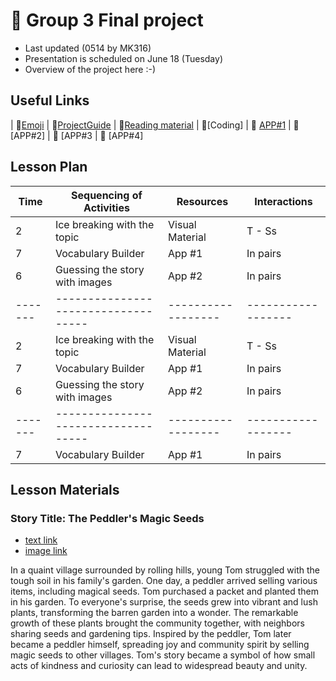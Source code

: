 # 📙 Group 3 Final project 
+ Last updated (0514 by MK316)
+ Presentation is scheduled on June 18 (Tuesday)
+ Overview of the project here :-)

## Useful Links
| 🔸[Emoji](https://gist.github.com/rxaviers/7360908) | 🔸[ProjectGuide](https://github.com/MK316/Spring2024/blob/main/DLTESOL/project/README.md) | 🔸[Reading material](https://raw.githubusercontent.com/MK316/Spring2024/main/DLTESOL/project/story03.txt) | 🔸[Coding] | 🔸 [APP#1](https://bori0824-ImageUnscrambling.hf.space)  | 🔸 [APP#2] | 🔸 [APP#3 | 🔸 [APP#4]

## Lesson Plan

|  Time |     Sequencing of Activities      |    Resources     |    Interactions   |
|-------|-----------------------------------|------------------| ------------------|
|    2  |    Ice breaking with the topic    | Visual Material  |       T - Ss      |
|    7  |        Vocabulary Builder         |       App #1     |      In pairs     |     
|    6  |  Guessing the story with images   |       App #2     |      In pairs     |  
|-------|-----------------------------------|------------------| ------------------|   
|    2  |    Ice breaking with the topic    | Visual Material  |       T - Ss      |
|    7  |        Vocabulary Builder         |       App #1     |      In pairs     |     
|    6  |  Guessing the story with images   |       App #2     |      In pairs     | 
|-------|-----------------------------------|------------------| ------------------|   
|    7  |        Vocabulary Builder         |       App #1     |      In pairs     |     


## Lesson Materials

### Story Title: The Peddler's Magic Seeds 
+ [text link](https://raw.githubusercontent.com/MK316/Spring2024/main/DLTESOL/project/story03.txt)
+ [image link](https://github.com/MK316/Spring2024/blob/main/DLTESOL/project/Story03.png)

**<Synopsis>**
In a quaint village surrounded by rolling hills, young Tom struggled with the tough soil in his family's garden. One day, a peddler arrived selling various items, including magical seeds. Tom purchased a packet and planted them in his garden. To everyone's surprise, the seeds grew into vibrant and lush plants, transforming the barren garden into a wonder. The remarkable growth of these plants brought the community together, with neighbors sharing seeds and gardening tips. Inspired by the peddler, Tom later became a peddler himself, spreading joy and community spirit by selling magic seeds to other villages. Tom's story became a symbol of how small acts of kindness and curiosity can lead to widespread beauty and unity.
